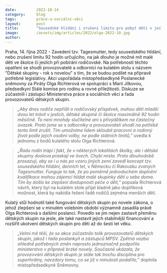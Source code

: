 ```yaml
---
date:         2022-10-14
category:     blog
tags:         práce-a-sociální-věci 
layout:       post
title:        "Sousedské hlídání i zrušení limitu pro pobyt dětí v jeslích či školkách během rodičovské: Olga Richterová představila své priority pomoci rodičům"
image:        /assets/img/articles/2022/olga-2022-10.jpg
author:       
---
```


Praha, 14. října 2022 - Zavedení tzv. Tagesmutter, tedy sousedského hlídání, nebo zrušení limitu 92 hodin určujícího, na jak dlouho je možné mít malé děti ve školce či jeslích při pobírání rodičovské. Na potřebnosti těchto opatření se shodli provozovatelé a odborníci na kulatém stolu s názvem "Dětské skupiny - rok s novelou" s tím, že se budou podílet na přípravě potřebné legislativy. Akci uspořádala místopředsedkyně Poslanecké sněmovny za Piráty Olga Richterová ve spolupráci s Marií Jílkovou, předsedkyní Stálé komise pro rodinu a rovné příležitosti. Diskuze se zúčastnili i zástupci Ministerstva práce a sociálních věcí a řada provozovatelů dětských skupin.

> *„Aby dnes rodiče nepřišli o rodičovský příspěvek, mohou děti mladší dvou let trávit v jeslích, dětské skupině či školce maximálně 92 hodin měsíčně. To není mnohdy slučitelné ani s přivýdělkem na částečný úvazek. Proto jsme se s odborníky a provozovateli shodli na potřebě tento limit zrušit. Tím umožníme lidem skloubit pracovní a rodinný život podle jejich osobní volby, ne podle státních limitů,”* uvedla k jednomu z bodů kulatého stolu Olga Richterová.

> *„Řadu rodin trápí i fakt, že v některých lokalitách školky, ale i dětské skupiny doslova praskají ve švech. Chybí místa. Proto dlouhodobě prosazuji, aby se i u nás po vzoru jiných zemí zavedl koncept tzv. sousedského hlídání, denních tet, v Německu či Rakousku zvaných Tagesmutter. Funguje to tak, že po poměrně jednoduchém doplnění kvalifikace mohou zájemci hlídat malé skupinky dětí u sebe doma. Tím by došlo ke zlepšení dostupnosti péče o děti,”* popsala Richterová návrh, který byl na kulatém stole přijat kladně jako doplňková možnost, která by nabídla řešení řadě rodičů zejména menších dětí. 

Kulatý stůl hodnotil také fungování dětských skupin po novele zákona, o jehož zlepšení se v minulém volebním období významně zasadila právě Olga Richterová s dalšími poslanci. Povedlo se jim nejen zastavit přeměnu dětských skupin na jesle, ale také nastavit jejich stabilnější financování a rozšířit ukotvení dětských skupin pro děti až do šesti let věku. 

> *„Velmi mě těší, že se akce zúčastnilo tolik provozovatelů dětských skupin, jakož i řada poslankyň a zástupců MPSV. Zpětná vazba ohledně potřebných změn naprosto jednoznačně podpořila ministerstvo v přípravě brzké novely. Současně ukázala, že provozování dětských skupin je stále tak trochu disciplína pro superhrdiny, navzdory tomu, co se již v minulosti podařilo,”* doplnila místopředsedkyně Sněmovny.

